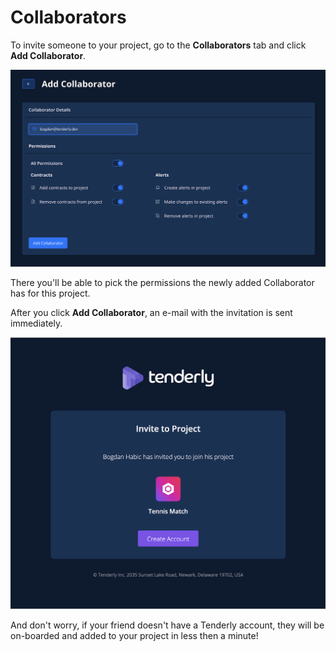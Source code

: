 # Collaborators

To invite someone to your project, go to the **Collaborators** tab and click **Add Collaborator**.

![](../.gitbook/assets/image%20%2860%29.png)

There you'll be able to pick the permissions the newly added Collaborator has for this project.

After you click **Add Collaborator**, an e-mail with the invitation is sent immediately.

![](../.gitbook/assets/image%20%2822%29.png)

And don't worry, if your friend doesn't have a Tenderly account, they will be on-boarded and added to your project in less then a minute!

